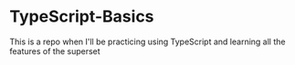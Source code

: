 # TypeScript-Basics
This is a repo when I'll be practicing using TypeScript and learning all the features of the superset
